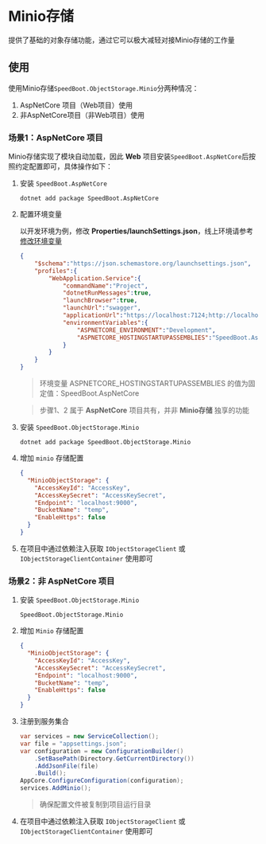 # Minio存储

提供了基础的对象存储功能，通过它可以极大减轻对接Minio存储的工作量

## 使用

使用Minio存储`SpeedBoot.ObjectStorage.Minio`分两种情况：

1. AspNetCore 项目（Web项目）使用
2. 非AspNetCore项目（非Web项目）使用

### 场景1：AspNetCore 项目

Minio存储实现了模块自动加载，因此 **Web** 项目安装`SpeedBoot.AspNetCore`后按照约定配置即可，具体操作如下：

1. 安装 `SpeedBoot.AspNetCore`

   ```shell
   dotnet add package SpeedBoot.AspNetCore
   ```

2. 配置环境变量

   以开发环境为例，修改 **Properties/launchSettings.json**，线上环境请参考 [修改环境变量](https://learn.microsoft.com/zh-cn/aspnet/core/fundamentals/environments?view=aspnetcore-7.0#set-environment-on-the-command-line)

   ```json
   {
       "$schema":"https://json.schemastore.org/launchsettings.json",
       "profiles":{
           "WebApplication.Service":{
               "commandName":"Project",
               "dotnetRunMessages":true,
               "launchBrowser":true,
               "launchUrl":"swagger",
               "applicationUrl":"https://localhost:7124;http://localhost:5102",
               "environmentVariables":{
                   "ASPNETCORE_ENVIRONMENT":"Development",
                   "ASPNETCORE_HOSTINGSTARTUPASSEMBLIES":"SpeedBoot.AspNetCore"
               }
           }
       }
   }
   ```

   > 环境变量 ASPNETCORE_HOSTINGSTARTUPASSEMBLIES 的值为固定值：SpeedBoot.AspNetCore

   > 步骤1、2 属于 **AspNetCore** 项目共有，并非 **Minio存储** 独享的功能

3. 安装 `SpeedBoot.ObjectStorage.Minio`

   ```shell
   dotnet add package SpeedBoot.ObjectStorage.Minio
   ```

4. 增加 `minio` 存储配置

   ```json
   {
     "MinioObjectStorage": {
       "AccessKeyId": "AccessKey",
       "AccessKeySecret": "AccessKeySecret",
       "Endpoint": "localhost:9000",
       "BucketName": "temp",
       "EnableHttps": false
     }
   }
   ```

5. 在项目中通过依赖注入获取 `IObjectStorageClient` 或 `IObjectStorageClientContainer` 使用即可

### 场景2：非 AspNetCore 项目

1. 安装 `SpeedBoot.ObjectStorage.Minio`

   ```shell
   SpeedBoot.ObjectStorage.Minio
   ```

2. 增加 `Minio` 存储配置

   ```json
   {
     "MinioObjectStorage": {
       "AccessKeyId": "AccessKey",
       "AccessKeySecret": "AccessKeySecret",
       "Endpoint": "localhost:9000",
       "BucketName": "temp",
       "EnableHttps": false
     }
   }
   ```

3. 注册到服务集合

   ```csharp
   var services = new ServiceCollection();
   var file = "appsettings.json";
   var configuration = new ConfigurationBuilder()
       .SetBasePath(Directory.GetCurrentDirectory())
       .AddJsonFile(file)
       .Build();
   AppCore.ConfigureConfiguration(configuration);
   services.AddMinio();
   ```

   > 确保配置文件被复制到项目运行目录

4. 在项目中通过依赖注入获取 `IObjectStorageClient` 或 `IObjectStorageClientContainer` 使用即可
